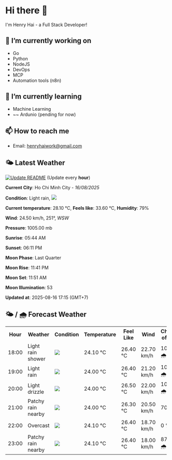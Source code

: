 # Hi there 👋

I'm Henry Hai - a Full Stack Developer!

## 🔭 I’m currently working on

- Go
- Python
- NodeJS
- DevOps
- MCP
- Automation tools (n8n)

## 🌱 I’m currently learning

- Machine Learning
- ~~ Ardunio (pending for now)

## 📫 How to reach me

- Email: <henryhaiwork@gmail.com>

## 🌤️ Latest Weather
[![Update README](https://github.com/henry0hai/henry0hai/actions/workflows/udpateReadme.yml/badge.svg)](https://github.com/henry0hai/henry0hai/actions/workflows/udpateReadme.yml)
(Update every **hour**)
<!-- CURRENT_WEATHER:START -->
**Current City**: Ho Chi Minh City - *16/08/2025*

**Condition**: Light rain, <img src="https://cdn.weatherapi.com/weather/64x64/day/296.png"/>

**Current temperature**: 28.10 °C, **Feels like**: 33.60 °C, **Humidity**: 79%

**Wind**: 24.50 km/h, 251°, *WSW*

**Pressure**: 1005.00 mb

**Sunrise**: 05:44 AM

**Sunset**: 06:11 PM

**Moon Phase**: Last Quarter

**Moon Rise**: 11:41 PM

**Moon Set**: 11:51 AM

**Moon Illumination**: 53

**Updated at**: 2025-08-16 17:15 (GMT+7)<!-- CURRENT_WEATHER:END -->

## 🌤️ / 🌧️ Forecast Weather
<!-- FORECAST_WEATHER:START -->
<table>
		<tr>
			<th>Hour</th>
			<th>Weather</th>
			<th>Condition</th>
			<th>Temperature</th>
			<th>Feel Like</th>
			<th>Wind</th>
			<th>Chance of Rain</th>
		</tr>
				<tr>
					<td>18:00</td>
					<td>Light rain shower</td>
					<td><img src='https://cdn.weatherapi.com/weather/64x64/day/353.png'/></td>
					<td>24.10 °C</td>
					<td>26.40 °C</td>
					<td>22.70 km/h</td>
					<td>100 % 🌧️</td>
				</tr>
				<tr>
					<td>19:00</td>
					<td>Light rain</td>
					<td><img src='https://cdn.weatherapi.com/weather/64x64/night/296.png'/></td>
					<td>24.00 °C</td>
					<td>26.40 °C</td>
					<td>21.20 km/h</td>
					<td>100 % 🌧️</td>
				</tr>
				<tr>
					<td>20:00</td>
					<td>Light drizzle</td>
					<td><img src='https://cdn.weatherapi.com/weather/64x64/night/266.png'/></td>
					<td>24.00 °C</td>
					<td>26.50 °C</td>
					<td>22.00 km/h</td>
					<td>100 % 🌧️</td>
				</tr>
				<tr>
					<td>21:00</td>
					<td>Patchy rain nearby</td>
					<td><img src='https://cdn.weatherapi.com/weather/64x64/night/176.png'/></td>
					<td>24.00 °C</td>
					<td>26.30 °C</td>
					<td>20.50 km/h</td>
					<td>70 %</td>
				</tr>
				<tr>
					<td>22:00</td>
					<td>Overcast </td>
					<td><img src='https://cdn.weatherapi.com/weather/64x64/night/122.png'/></td>
					<td>24.10 °C</td>
					<td>26.40 °C</td>
					<td>18.70 km/h</td>
					<td>0 %</td>
				</tr>
				<tr>
					<td>23:00</td>
					<td>Patchy rain nearby</td>
					<td><img src='https://cdn.weatherapi.com/weather/64x64/night/176.png'/></td>
					<td>24.10 °C</td>
					<td>26.40 °C</td>
					<td>18.00 km/h</td>
					<td>87 % 🌧️</td>
				</tr>
</table>
<!-- FORECAST_WEATHER:END -->
